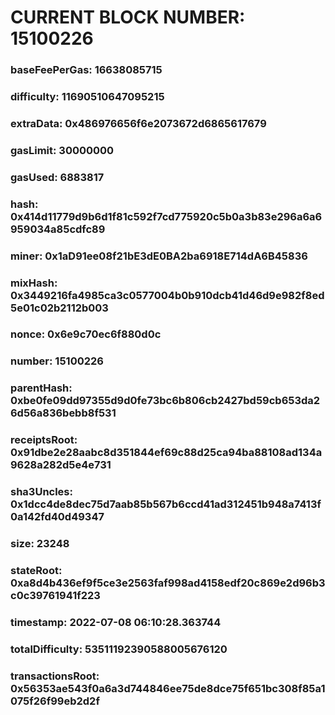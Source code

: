 # CURRENT BLOCK NUMBER: 15100226

### baseFeePerGas: 16638085715
### difficulty: 11690510647095215
### extraData: 0x486976656f6e2073672d6865617679
### gasLimit: 30000000
### gasUsed: 6883817
### hash: 0x414d11779d9b6d1f81c592f7cd775920c5b0a3b83e296a6a6959034a85cdfc89
### miner: 0x1aD91ee08f21bE3dE0BA2ba6918E714dA6B45836
### mixHash: 0x3449216fa4985ca3c0577004b0b910dcb41d46d9e982f8ed5e01c02b2112b003
### nonce: 0x6e9c70ec6f880d0c
### number: 15100226
### parentHash: 0xbe0fe09dd97355d9d0fe73bc6b806cb2427bd59cb653da26d56a836bebb8f531
### receiptsRoot: 0x91dbe2e28aabc8d351844ef69c88d25ca94ba88108ad134a9628a282d5e4e731
### sha3Uncles: 0x1dcc4de8dec75d7aab85b567b6ccd41ad312451b948a7413f0a142fd40d49347
### size: 23248
### stateRoot: 0xa8d4b436ef9f5ce3e2563faf998ad4158edf20c869e2d96b3c0c39761941f223
### timestamp: 2022-07-08 06:10:28.363744
### totalDifficulty: 53511192390588005676120
### transactionsRoot: 0x56353ae543f0a6a3d744846ee75de8dce75f651bc308f85a1075f26f99eb2d2f
